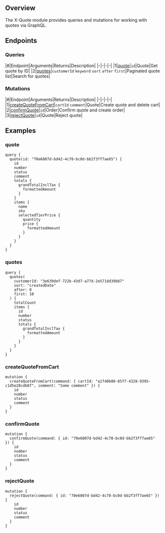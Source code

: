 ## Overview

The X-Quote module provides queries and mutations for working with quotes via GraphQL.

## Endpoints
### Queries

|#|Endpoint|Arguments|Returns|Description|
|-|-|-|-|
|1|[quote](#quote)|`id`|Quote|Get quote by ID|
|2|[quotes](#quotes)|`customerId` `keyword` `sort` `after` `first`|Paginated quote list|Search for quotes|

### Mutations

|#|Endpoint|Arguments|Returns|Description|
|-|-|-|-|
|1|[createQuoteFromCart](#createQuoteFromCart)|`cartId` `comment`|Quote|Create quote and delete cart|
|2|[confirmQuote](#confirmQuote)|`id`|Order|Confirm quote and create order|
|3|[rejectQuote](#rejectQuote)|`id`|Quote|Reject quote|

## Examples
### quote
```
query {
  quote(id: "70e6807d-bd42-4c78-bc0d-bb2f3ff7ae65") {
    id
    number
    status
    comment
    totals {
      grandTotalInclTax {
        formattedAmount
      }
    }
    items {
      name
      sku
      selectedTierPrice {
        quantity
        price {
          formattedAmount
        }
      }
    }
  }
}
```

### quotes
```
query {
  quotes(
    customerId: "3e639def-722b-43d7-a77d-2e571dd39b87"
    sort: "createdDate"
    after: 0
    first: 10
  ) {
    totalCount
    items {
      id
      number
      status
      totals {
        grandTotalInclTax {
          formattedAmount
        }
      }
    }
  }
}
```

### createQuoteFromCart
```
mutation {
  createQuoteFromCart(command: { cartId: "a1f40b00-85ff-4328-9395-c1d5e28cdb8f", comment: "Some comment" }) {
    id
    number
    status
    comment
  }
}
```

### confirmQuote
```
mutation {
  confirmQuote(command: { id: "70e6807d-bd42-4c78-bc0d-bb2f3ff7ae65" }) {
    id
    number
    status
    comment
  }
}
```

### rejectQuote
```
mutation {
  rejectQuote(command: { id: "70e6807d-bd42-4c78-bc0d-bb2f3ff7ae65" }) {
    id
    number
    status
    comment
  }
}
```

